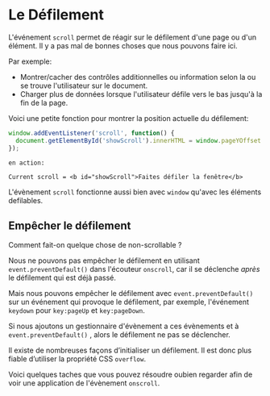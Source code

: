 # Le Défilement

L'événement `scroll` permet de réagir sur le défilement d'une page ou d'un élément. Il y a pas mal de bonnes choses que nous pouvons faire ici.

Par exemple:
- Montrer/cacher des contrôles additionnelles ou information selon la ou se trouve l'utilisateur sur le document.
- Charger plus de données lorsque l'utilisateur défile vers le bas jusqu'à la fin de la page.

Voici une petite fonction pour montrer la position actuelle du défilement:

```js autorun
window.addEventListener('scroll', function() {
  document.getElementById('showScroll').innerHTML = window.pageYOffset + 'px';
});
```

```online
en action:

Current scroll = <b id="showScroll">Faites défiler la fenêtre</b>
```

L'évènement `scroll` fonctionne aussi bien avec `window` qu'avec les éléments defilables.

## Empêcher le défilement

Comment fait-on quelque chose de non-scrollable ?

Nous ne pouvons pas empêcher le défilement en utilisant `event.preventDefault()` dans l'écouteur `onscroll`, car il se déclenche *après* le défilement qui est déjà passé.

Mais nous pouvons empêcher le défilement avec `event.preventDefault()` sur un événement qui provoque le défilement, par exemple, l'événement `keydown` pour `key:pageUp` et `key:pageDown`.

Si nous ajoutons un gestionnaire d'évènement a ces évènements et à `event.preventDefault()` , alors le défilement ne pas se déclencher.

Il existe de nombreuses façons d’initialiser un défilement. Il est donc plus fiable d’utiliser la propriété CSS `overflow`.

Voici quelques taches que vous pouvez résoudre oubien regarder afin de voir une application de l'évènement `onscroll`.
